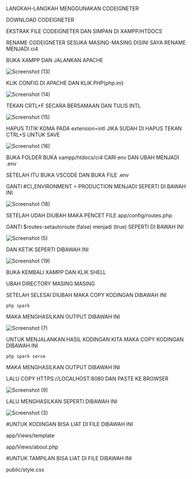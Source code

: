 LANGKAH-LANGKAH MENGGUNAKAN CODEIGNETER

DOWNLOAD CODEIGNETER

EKSTRAK FILE CODEIGNETER DAN SIMPAN DI XAMPP/HTDOCS

RENAME CODEIGNETER SESUKA MASING-MASING DISINI SAYA RENAME MENJADI ci4

BUKA XAMPP DAN JALANKAN APACHE

![Screenshot (13)](https://github.com/adamkennedy123/lab7web/assets/92745982/d94d109d-d969-4b71-9e96-b95a6ff2f2ca)


KLIK CONFIG DI APACHE DAN KLIK PHP(php.ini)

![Screenshot (14)](https://github.com/adamkennedy123/lab7web/assets/92745982/bf7fc336-1bc4-4c45-a2d4-175adaf93e7d)


TEKAN CRTL+F SECARA BERSAMAAN DAN TULIS INTL

![Screenshot (15)](https://github.com/adamkennedy123/lab7web/assets/92745982/3d62f0c1-026a-45fe-8390-f698841db061)

HAPUS TITIK KOMA PADA extension=intl JIKA SUDAH DI HAPUS TEKAN CTRL+S UNTUK SAVE

![Screenshot (16)](https://github.com/adamkennedy123/lab7web/assets/92745982/692e30a8-dc76-4232-b9f4-78e4dec8c6a0)


BUKA FOLDER BUKA xampp/htdocs/ci4 CARI env DAN UBAH MENJADI .env

SETELAH ITU BUKA VSCODE DAN BUKA FILE .env

GANTI #CI_ENVIRONMENT = PRODUCTION MENJADI SEPERTI DI BAWAH INI

![Screenshot (18)](https://github.com/adamkennedy123/lab7web/assets/92745982/20f830bb-8742-4b63-8a40-531abf2deff7)

SETELAH UDAH DIUBAH MAKA PENCET FILE app/config/routes.php

GANTI $routes-setautoroute (false) menjadi (true) SEPERTI DI BAWAH INI

![Screenshot (5)](https://github.com/adamkennedy123/lab7web/assets/92745982/31a1aeaa-7cb8-4d6b-8609-c80d7c632e53)

DAN KETIK SEPERTI DIBAWAH INI

![Screenshot (19)](https://github.com/adamkennedy123/lab7web/assets/92745982/51008f1e-5847-49ec-accc-a9104944e5a0)

BUKA KEMBALI XAMPP DAN KLIK SHELL 

UBAH DIRECTORY MASING MASING

SETELAH SELESAI DIUBAH MAKA COPY KODINGAN DIBAWAH INI

````
php spark
````
MAKA MENGHASILKAN OUTPUT DIBAWAH INI

![Screenshot (7)](https://github.com/adamkennedy123/lab7web/assets/92745982/5413299c-02c4-4daa-9e08-23e2241471bd)

UNTUK MENJALANKAN HASIL KODINGAN KITA MAKA COPY KODINGAN DIBAWAH INI

````
php spark serve
````
MAKA MENGHASILKAN OUTPUT DIBAWAH INI

LALU COPY HTTPS://LOCALHOST:8080 DAN PASTE KE BROWSER

![Screenshot (9)](https://github.com/adamkennedy123/lab7web/assets/92745982/7485aebd-aaf6-44db-9546-f579822f93a0)

LALU MENGHASILKAN SEPERTI DIBAWAH INI

![Screenshot (3)](https://github.com/adamkennedy123/lab7web/assets/92745982/99021ac9-6d98-4070-9ebf-6c38045bcd73)


#UNTUK KODINGAN BISA LIAT DI FILE DIBAWAH INI

app/Views/template

app/Views/about.php

#UNTUK TAMPILAN BISA LIAT DI FILE DIBAWAH INI

public/style.css
